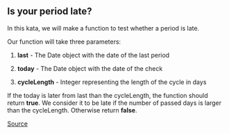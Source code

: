 ## Is your period late?

In this kata, we will make a function to test whether a period is late.

Our function will take three parameters:

1. **last** - The Date object with the date of the last period

2. **today** - The Date object with the date of the check

3. **cycleLength** - Integer representing the length of the cycle in days

If the today is later from last than the cycleLength, the function should return **true**. We consider it to be late if the number of passed days is larger than the cycleLength. Otherwise return **false**.

[Source](https://www.codewars.com/kata/578a8a01e9fd1549e50001f1/train/python)
